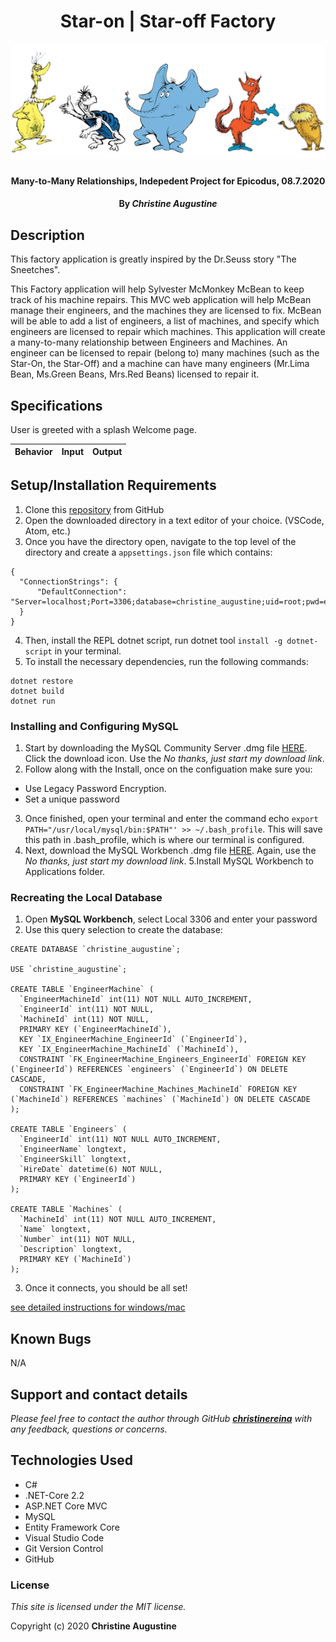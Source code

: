 # <h1 align = "center"> Star-on | Star-off Factory

![Preview](./Factory/wwwroot/img/welcome.png)

##### <h4 align = "center">  Many-to-Many Relationships, Indepedent Project for Epicodus, 08.7.2020

#### <h4 align = "center"> By _**Christine Augustine**_

## Description

This factory application is greatly inspired by the Dr.Seuss story "The Sneetches".

This Factory application will help Sylvester McMonkey McBean to keep track of his machine repairs. This MVC web application will help McBean manage their engineers, and the machines they are licensed to fix. McBean will be able to add a list of engineers, a list of machines, and specify which engineers are licensed to repair which machines. This application will create a many-to-many relationship between Engineers and Machines. An engineer can be licensed to repair (belong to) many machines (such as the Star-On, the Star-Off) and a machine can have many engineers (Mr.Lima Bean, Ms.Green Beans, Mrs.Red Beans) licensed to repair it.

## Specifications

User is greeted with a splash Welcome page. 

| Behavior   |   Input   |  Output | 
|----------|:-------------:|------:|

## Setup/Installation Requirements 

1. Clone this [repository](https://github.com/christinereina/Factory.Solution) from GitHub
2. Open the downloaded directory in a text editor of your choice. (VSCode, Atom, etc.)
3. Once you have the directory open, navigate to the top level of the directory and create a `appsettings.json` file which contains:
```
{
  "ConnectionStrings": {
      "DefaultConnection": "Server=localhost;Port=3306;database=christine_augustine;uid=root;pwd=epicodus;"
  }
}
```
4. Then, install the REPL dotnet script, run dotnet tool `install -g dotnet-script` in your terminal.
5. To install the necessary dependencies, run the following commands:
```
dotnet restore
dotnet build
dotnet run
```
### Installing and Configuring MySQL

1. Start by downloading the MySQL Community Server .dmg file [HERE](https://dev.mysql.com/downloads/file/?id=484914). Click the download icon. Use the *No thanks, just start my download link*.
2. Follow along with the Install, once on the configuation make sure you:
- Use Legacy Password Encryption.
- Set a unique password
3. Once finished, open your terminal and enter the command echo `export PATH="/usr/local/mysql/bin:$PATH"' >> ~/.bash_profile`. This will save this path in .bash_profile, which is where our terminal is configured.
4. Next, download the MySQL Workbench .dmg file [HERE](https://dev.mysql.com/downloads/file/?id=484391). Again, use the *No thanks, just start my download link*.
5.Install MySQL Workbench to Applications folder.

### Recreating the Local Database

1. Open **MySQL Workbench**, select Local 3306 and enter your password
2. Use this query selection to create the database:
```
CREATE DATABASE `christine_augustine`; 

USE `christine_augustine`;

CREATE TABLE `EngineerMachine` (
  `EngineerMachineId` int(11) NOT NULL AUTO_INCREMENT,
  `EngineerId` int(11) NOT NULL,
  `MachineId` int(11) NOT NULL,
  PRIMARY KEY (`EngineerMachineId`),
  KEY `IX_EngineerMachine_EngineerId` (`EngineerId`),
  KEY `IX_EngineerMachine_MachineId` (`MachineId`),
  CONSTRAINT `FK_EngineerMachine_Engineers_EngineerId` FOREIGN KEY (`EngineerId`) REFERENCES `engineers` (`EngineerId`) ON DELETE CASCADE,
  CONSTRAINT `FK_EngineerMachine_Machines_MachineId` FOREIGN KEY (`MachineId`) REFERENCES `machines` (`MachineId`) ON DELETE CASCADE
);

CREATE TABLE `Engineers` (
  `EngineerId` int(11) NOT NULL AUTO_INCREMENT,
  `EngineerName` longtext,
  `EngineerSkill` longtext,
  `HireDate` datetime(6) NOT NULL,
  PRIMARY KEY (`EngineerId`)
);

CREATE TABLE `Machines` (
  `MachineId` int(11) NOT NULL AUTO_INCREMENT,
  `Name` longtext,
  `Number` int(11) NOT NULL,
  `Description` longtext,
  PRIMARY KEY (`MachineId`)
);

```
3. Once it connects, you should be all set!

[see detailed instructions for windows/mac](https://www.learnhowtoprogram.com/c-and-net/getting-started-with-c/installing-and-configuring-mysql) 


## Known Bugs

N/A

## Support and contact details

_Please feel free to contact the author through GitHub **[christinereina](https://github.com/christinereina)** with any feedback, questions or concerns._


## Technologies Used

* C# 
* .NET-Core 2.2
* ASP.NET Core MVC
* MySQL
* Entity Framework Core
* Visual Studio Code
* Git Version Control 
* GitHub

### License

*This site is licensed under the MIT license.*

Copyright (c) 2020 **Christine Augustine**